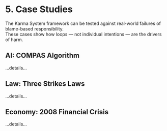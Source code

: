 # 5. Case Studies

The Karma System framework can be tested against real-world failures of blame-based responsibility.  
These cases show how loops — not individual intentions — are the drivers of harm.  

## AI: COMPAS Algorithm  
...details...  

## Law: Three Strikes Laws  
...details...  

## Economy: 2008 Financial Crisis  
...details...  
